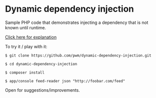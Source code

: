 # Dynamic dependency injection

Sample PHP code that demonstrates injecting a dependency that is not known until runtime.

[Click here for explanation](http://pwm.github.io/dynamic-dependency-injection/)

To try it / play with it:

`$ git clone https://github.com/pwm/dynamic-dependency-injection.git`

`$ cd dynamic-dependency-injection`

`$ composer install`

`$ app/console feed-reader json "http://foobar.com/feed"`
 
Open for suggestions/improvements.

